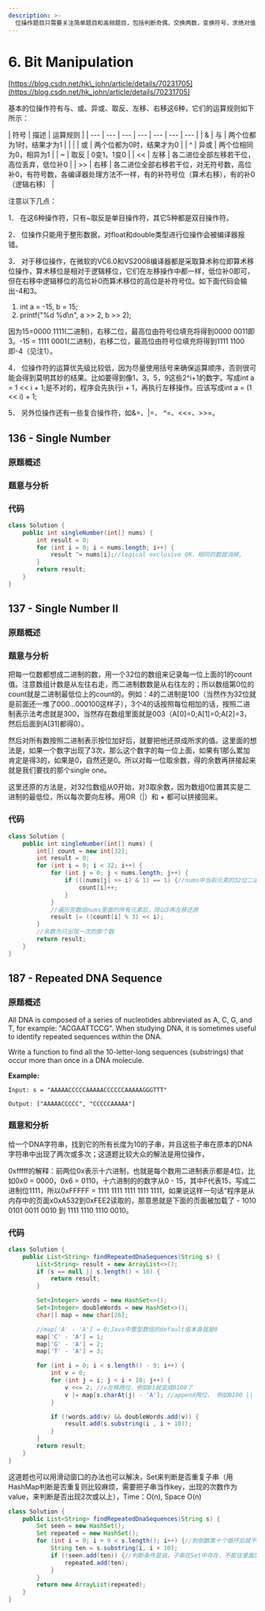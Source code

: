 ```yaml
---
description: >-
  位操作题目只需要关注简单题目和高频题目，包括判断奇偶，交换两数，变换符号，求绝对值，筛素数与空间压缩，高低位交换，二进制逆序，二进制中1的个数，缺失的数字等。
---
```


# 6. Bit Manipulation

[https://blog.csdn.net/hk\_john/article/details/70231705](https://blog.csdn.net/hk_john/article/details/70231705)

基本的位操作符有与、或、异或、取反、左移、右移这6种，它们的运算规则如下所示：

| 符号 |  描述 |  运算规则                       |
| --- | --- | --- | --- | --- | --- | --- |
| &       |  与 | 两个位都为1时，结果才为1 |
| \|   |  或     | 两个位都为0时，结果才为0 |
| ^     | 异或 | 两个位相同为0，相异为1 |
| ~    | 取反 | 0变1，1变0 |
| &lt;&lt;  | 左移 | 各二进位全部左移若干位，高位丢弃，低位补0 |
| &gt;&gt;  | 右移 | 各二进位全部右移若干位，对无符号数，高位补0，有符号数，各编译器处理方法不一样，有的补符号位（算术右移），有的补0（逻辑右移） |

注意以下几点：

1．  在这6种操作符，只有~取反是单目操作符，其它5种都是双目操作符。

2．  位操作只能用于整形数据，对float和double类型进行位操作会被编译器报错。

3．  对于移位操作，在微软的VC6.0和VS2008编译器都是采取算术称位即算术移位操作，算术移位是相对于逻辑移位，它们在左移操作中都一样，低位补0即可，但在右移中逻辑移位的高位补0而算术移位的高位是补符号位。如下面代码会输出-4和3。

1. int a = -15, b = 15;  
2. printf\("%d %d\n", a &gt;&gt; 2, b &gt;&gt; 2\);  

因为15=0000 1111\(二进制\)，右移二位，最高位由符号位填充将得到0000 0011即3。-15 = 1111 0001\(二进制\)，右移二位，最高位由符号位填充将得到1111 1100即-4（见注1）。

4．  位操作符的运算优先级比较低，因为尽量使用括号来确保运算顺序，否则很可能会得到莫明其妙的结果。比如要得到像1，3，5，9这些2^i+1的数字。写成int a = 1 &lt;&lt; i + 1;是不对的，程序会先执行i + 1，再执行左移操作。应该写成int a = \(1 &lt;&lt; i\) + 1;

5．  另外位操作还有一些复合操作符，如&=、\|=、 ^=、&lt;&lt;=、&gt;&gt;=。





## 136 - Single Number

### 原题概述

### 题意与分析

### 代码

```java
class Solution {
    public int singleNumber(int[] nums) {
        int result = 0;
        for (int i = 0; i < nums.length; i++) {
            result ^= nums[i];//logical exclusive OR，相同的数就消掉,
        }
        return result;
    }
}
```

## 137 - Single Number II

### 原题概述

### 题意与分析

把每一位数都想成二进制的数，用一个32位的数组来记录每一位上面的1的count值。注意数组计数是从左往右走，而二进制数数是从右往左的；所以数组第0位的count就是二进制最低位上的count的。例如：4的二进制是100（当然作为32位就是前面还一堆了000...000100这样子），3个4的话按照每位相加的话，按照二进制表示法考虑就是300，当然存在数组里面就是003（A\[0\]=0;A\[1\]=0;A\[2\]=3，然后后面到A\[31\]都得0）。

然后对所有数按照二进制表示按位加好后，就要把他还原成所求的值。这里面的想法是，如果一个数字出现了3次，那么这个数字的每一位上面，如果有1那么累加肯定是得3的，如果是0，自然还是0。所以对每一位取余数，得的余数再拼接起来就是我们要找的那个single one。

这里还原的方法是，对32位数组从0开始，对3取余数，因为数组0位置其实是二进制的最低位，所以每次要向左移。用OR（\|）和 + 都可以拼接回来。

### 代码

```java
class Solution {
    public int singleNumber(int[] nums) {
        int[] count = new int[32];
        int result = 0;
        for (int i = 0; i < 32; i++) {
            for (int j = 0; j < nums.length; j++) {
                if (((nums[j] >> i) & 1) == 1) {//nums中当前元素的32位二进制形式，从右边的位开始，每位右移i位，来判断是否为1，然后在数组count中的i位置递增
                    count[i]++;
                }
            }
            //遍历完数组nums里面的所有元素后，除以3再左移还原
            result |= ((count[i] % 3) << i);
        }
        //余数为只出现一次的那个数
        return result;
    }
}
```

## 187 - Repeated DNA Sequence

### 原题概述

All DNA is composed of a series of nucleotides abbreviated as A, C, G, and T, for example: "ACGAATTCCG". When studying DNA, it is sometimes useful to identify repeated sequences within the DNA.

Write a function to find all the 10-letter-long sequences \(substrings\) that occur more than once in a DNA molecule.

**Example:**

```text
Input: s = "AAAAACCCCCAAAAACCCCCCAAAAAGGGTTT"

Output: ["AAAAACCCCC", "CCCCCAAAAA"]
```

### 题意和分析

给一个DNA字符串，找到它的所有长度为10的子串，并且这些子串在原本的DNA字符串中出现了两次或多次；这道题比较大众的解法是用位操作，

 0xfffff的解释：前两位0x表示十六进制，也就是每个数用二进制表示都是4位，比如0x0 = 0000，0x6 = 0110，十六进制的的数字从0 - 15，其中F代表15，写成二进制位1111，所以0xFFFFF = 1111 1111 1111 1111 1111，如果说这样一句话“程序是从内存中的页面x0xA532到0xFEE2读取的，那意思就是下面的页面被加载了 - 1010 0101 0011 0010 到 1111 1110 1110 0010。

### 代码

```java
class Solution {
    public List<String> findRepeatedDnaSequences(String s) {
        List<String> result = new ArrayList<>();
        if (s == null || s.length() < 10) {
            return result;
        }

        Set<Integer> words = new HashSet<>();
        Set<Integer> doubleWords = new HashSet<>();
        char[] map = new char[26];

        //map['A' - 'A'] = 0;Java中整型数组的default值本身就是0
        map['C' - 'A'] = 1;
        map['G' - 'A'] = 2;
        map['T' - 'A'] = 3;

        for (int i = 0; i < s.length() - 9; i++) {
            int v = 0;
            for (int j = i; j < i + 10; j++) {
                v <<= 2; //v左移两位，例如01就变成0100了
                v |= map[s.charAt(j) - 'A']; //append两位， 例如0100 || 11 => 0111
            }

            if (!words.add(v) && doubleWords.add(v)) {
                result.add(s.substring(i , i + 10));
            }
        }
        return result;
    }
}
```

这道题也可以用滑动窗口的办法也可以解决，Set来判断是否重复子串（用HashMap判断是否重复则比较麻烦，需要把子串当作key，出现的次数作为value，来判断是否出现2次或以上），Time：O\(n\), Space O\(n\)

```java
class Solution {
    public List<String> findRepeatedDnaSequences(String s) {
        Set seen = new HashSet();
        Set repeated = new HashSet();
        for (int i = 0; i + 9 < s.length(); i++) {//到倒数第十个循环后就不用
            String ten = s.substring(i, i + 10);
            if (!seen.add(ten)) {//判断条件是说，子串在Set中存在，不能往里面加了
                repeated.add(ten);
            }
        }
        return new ArrayList(repeated);
    }
}
```




